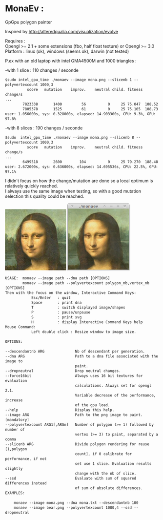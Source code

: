 # MonaEv : 
GpGpu polygon painter  

Inspired by http://alteredqualia.com/visualization/evolve 


Requires :  
Opengl >= 2.1 + some extensions (fbo, half float texture) or Opengl >= 3.0  
Platform : linux (ok), windows (seems ok), darwin (not tested)  

P.ex with an old laptop with intel GMA4500M and 1000 triangles : 

-with 1 slice : 110 changes / seconde
```
$sudo intel_gpu_time ./monaev --image mona.png --slicenb 1 --polyvertexcount 1000,3  
          score   mutation    improv.    neutral child. fitness change/s  
...  
        7823338       1400         56          0     25 75.047  108.52  
        7805378       1525         61          0     25 75.105  108.73  
user: 1.056000s, sys: 0.328000s, elapsed: 14.903300s, CPU: 9.3%, GPU: 97.8%  
```
-with 8 slices : 190 changes / seconde
```
$sudo  intel_gpu_time ./monaev --image mona.png --slicenb 8 --polyvertexcount 1000,3  
          score   mutation    improv.    neutral child. fitness change/s  
...  
        6499518       2600        104          0     25 79.270  188.48  
user: 2.672000s, sys: 0.636000s, elapsed: 14.695536s, CPU: 22.5%, GPU: 97.1%  
```

I didn't focus on how the change/mutation are done so a local optimum is relatively quickly reached.  
I always use the same image when testing, so with a good mutation selection this quality could be reached.

![](https://raw.githubusercontent.com/rafirafi/MonaEv/master/example/mona.png)
![](https://raw.githubusercontent.com/rafirafi/MonaEv/master/example/mona_result.png)


```
USAGE: 	monaev --image path --dna path [OPTIONS]
	    monaev --image path --polyvertexcount polygon_nb,vertex_nb [OPTIONS]
Then with the focus on the window, Interactive Command Keys:
            Esc/Enter   : quit
            Space       : print dna
            T           : switch displayed image/shapes
            P           : pause/unpause
            S           : print svg
            H           : display Interactive Command Keys help
Mouse Command:
			Left double click :	Resize window to image size.

OPTIONS:

--descendantnb ARG              Nb of descendant per generation.
--dna ARG                       Path to a dna file associated with the image to
                                paint.
--dropneutral                   Drop neutral changes.
--force16bit                    Always uses 16 bit textures for evaluation
                                calculations. Always set for opengl 2.1.
                                Variable decrease of the performance, increase
                                of the gpu load.
--help                          Display this help.
--image ARG                     Path to the png image to paint. [mandatory]
--polyvertexcount ARG1[,ARGn]   Number of polygon (>= 1) followed by number of
                                vertex (>= 3) to paint, separated by a comma
--slicenb ARG                   Divide polygon rendering for reuse [1,polygon
                                count], if 0 calibrate for performance, if not
                                set use 1 slice. Evaluation results slightly
                                change with the nb of slice.
--ssd                           Evaluate with sum of squared differences instead
                                of sum of absolute differences.
EXAMPLES:

	monaev --image mona.png --dna mona.txt --descendantnb 100
	monaev --image bear.png --polyvertexcount 1000,4 --ssd --dropneutral
```
